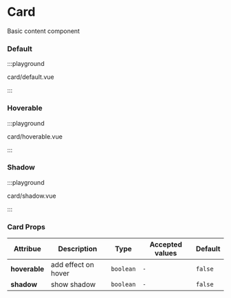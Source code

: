 # Card

Basic content component

### Default

:::playground

card/default.vue

:::

### Hoverable

:::playground

card/hoverable.vue

:::

### Shadow

:::playground

card/shadow.vue

:::

### Card Props

| Attribue      | Description         | Type      | Accepted values | Default |
| ------------- | ------------------- | --------- | --------------- | ------- |
| **hoverable** | add effect on hover | `boolean` | `-`             | `false` |
| **shadow**    | show shadow         | `boolean` | `-`             | `false` |
